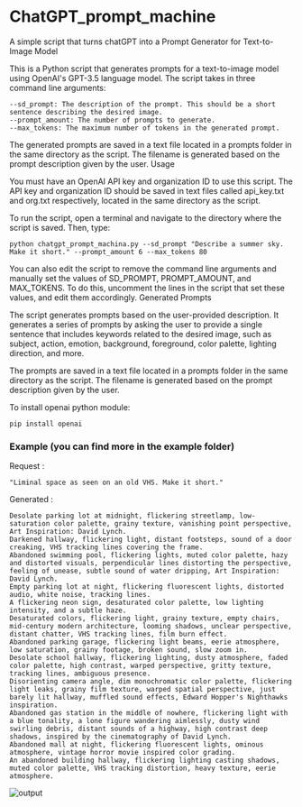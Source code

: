 # ChatGPT_prompt_machine
A simple script that turns chatGPT into a Prompt Generator for Text-to-Image Model

This is a Python script that generates prompts for a text-to-image model using OpenAI's GPT-3.5 language model. The script takes in three command line arguments:

    --sd_prompt: The description of the prompt. This should be a short sentence describing the desired image.
    --prompt_amount: The number of prompts to generate.
    --max_tokens: The maximum number of tokens in the generated prompt.

The generated prompts are saved in a text file located in a prompts folder in the same directory as the script. The filename is generated based on the prompt description given by the user.
Usage

You must have an OpenAI API key and organization ID to use this script. The API key and organization ID should be saved in text files called api_key.txt and org.txt respectively, located in the same directory as the script.

To run the script, open a terminal and navigate to the directory where the script is saved. Then, type:

    python chatgpt_prompt_machina.py --sd_prompt "Describe a summer sky. Make it short." --prompt_amount 6 --max_tokens 80

You can also edit the script to remove the command line arguments and manually set the values of SD_PROMPT, PROMPT_AMOUNT, and MAX_TOKENS. To do this, uncomment the lines in the script that set these values, and edit them accordingly.
Generated Prompts

The script generates prompts based on the user-provided description. It generates a series of prompts by asking the user to provide a single sentence that includes keywords related to the desired image, such as subject, action, emotion, background, foreground, color palette, lighting direction, and more.

The prompts are saved in a text file located in a prompts folder in the same directory as the script. The filename is generated based on the prompt description given by the user.

To install openai python module:

    pip install openai

### Example (you can find more in the example folder)



Request :

    "Liminal space as seen on an old VHS. Make it short."
    
Generated :

    Desolate parking lot at midnight, flickering streetlamp, low-saturation color palette, grainy texture, vanishing point perspective, Art Inspiration: David Lynch.
    Darkened hallway, flickering light, distant footsteps, sound of a door creaking, VHS tracking lines covering the frame.
    Abandoned swimming pool, flickering lights, muted color palette, hazy and distorted visuals, perpendicular lines distorting the perspective, feeling of unease, subtle sound of water dripping, Art Inspiration: David Lynch.
    Empty parking lot at night, flickering fluorescent lights, distorted audio, white noise, tracking lines.
    A flickering neon sign, desaturated color palette, low lighting intensity, and a subtle haze.
    Desaturated colors, flickering light, grainy texture, empty chairs, mid-century modern architecture, looming shadows, unclear perspective, distant chatter, VHS tracking lines, film burn effect.
    Abandoned parking garage, flickering light beams, eerie atmosphere, low saturation, grainy footage, broken sound, slow zoom in.
    Desolate school hallway, flickering lighting, dusty atmosphere, faded color palette, high contrast, warped perspective, gritty texture, tracking lines, ambiguous presence.
    Disorienting camera angle, dim monochromatic color palette, flickering light leaks, grainy film texture, warped spatial perspective, just barely lit hallway, muffled sound effects, Edward Hopper's Nighthawks inspiration.
    Abandoned gas station in the middle of nowhere, flickering light with a blue tonality, a lone figure wandering aimlessly, dusty wind swirling debris, distant sounds of a highway, high contrast deep shadows, inspired by the cinematography of David Lynch.
    Abandoned mall at night, flickering fluorescent lights, ominous atmosphere, vintage horror movie inspired color grading.
    An abandoned building hallway, flickering lighting casting shadows, muted color palette, VHS tracking distortion, heavy texture, eerie atmosphere.

![output](https://user-images.githubusercontent.com/15731540/230790695-0cf0a046-fa2e-4bb7-a3ac-8e38b88f11de.jpg)

